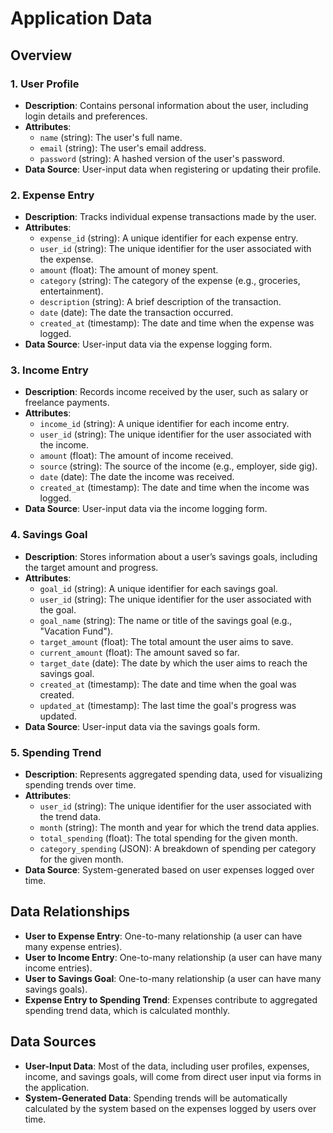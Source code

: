 # Application Data 

##  Overview

### 1. User Profile

- **Description**: Contains personal information about the user, including login details and preferences.
- **Attributes**:
  - `name` (string): The user's full name.
  - `email` (string): The user's email address.
  - `password` (string): A hashed version of the user's password.
- **Data Source**: User-input data when registering or updating their profile.

### 2. Expense Entry

- **Description**: Tracks individual expense transactions made by the user.
- **Attributes**:
  - `expense_id` (string): A unique identifier for each expense entry.
  - `user_id` (string): The unique identifier for the user associated with the expense.
  - `amount` (float): The amount of money spent.
  - `category` (string): The category of the expense (e.g., groceries, 
    entertainment).
  - `description` (string): A brief description of the transaction.
  - `date` (date): The date the transaction occurred.
  - `created_at` (timestamp): The date and time when the expense was logged.
- **Data Source**: User-input data via the expense logging form.

### 3. Income Entry

- **Description**: Records income received by the user, such as salary or freelance payments.
- **Attributes**:
  - `income_id` (string): A unique identifier for each income entry.
  - `user_id` (string): The unique identifier for the user associated with the income.
  - `amount` (float): The amount of income received.
  - `source` (string): The source of the income (e.g., employer, side gig).
  - `date` (date): The date the income was received.
  - `created_at` (timestamp): The date and time when the income was logged.
- **Data Source**: User-input data via the income logging form.

### 4. Savings Goal

- **Description**: Stores information about a user’s savings goals, 
  including the target amount and progress.
- **Attributes**:
  - `goal_id` (string): A unique identifier for each savings goal.
  - `user_id` (string): The unique identifier for the user associated with the goal.
  - `goal_name` (string): The name or title of the savings goal (e.g., 
    "Vacation Fund").
  - `target_amount` (float): The total amount the user aims to save.
  - `current_amount` (float): The amount saved so far.
  - `target_date` (date): The date by which the user aims to reach the 
    savings goal.
  - `created_at` (timestamp): The date and time when the goal was created.
  - `updated_at` (timestamp): The last time the goal's progress was updated.
- **Data Source**: User-input data via the savings goals form.

### 5. Spending Trend

- **Description**: Represents aggregated spending data, used for visualizing spending trends over time.
- **Attributes**:
  - `user_id` (string): The unique identifier for the user associated with the trend data.
  - `month` (string): The month and year for which the trend data applies.
  - `total_spending` (float): The total spending for the given month.
  - `category_spending` (JSON): A breakdown of spending per category for the given month.
- **Data Source**: System-generated based on user expenses logged over 
  time.

## Data Relationships

- **User to Expense Entry**: One-to-many relationship (a user can have many expense entries).
- **User to Income Entry**: One-to-many relationship (a user can have many income entries).
- **User to Savings Goal**: One-to-many relationship (a user can have many savings goals).
- **Expense Entry to Spending Trend**: Expenses contribute to aggregated spending trend data, which is calculated monthly.

## Data Sources

- **User-Input Data**: Most of the data, including user profiles, expenses, income, and savings goals, will come from direct user input via forms in the application.
- **System-Generated Data**: Spending trends will be automatically 
  calculated by the system based on the expenses logged by users over 
  time.
